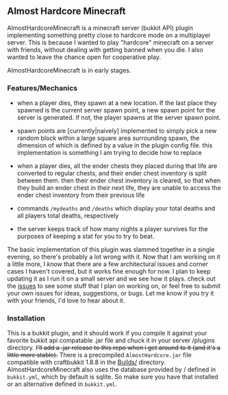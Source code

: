 ## Almost Hardcore Minecraft
AlmostHardcoreMinecraft is a minecraft server (bukkit API) plugin implementing something pretty close to hardcore mode on a multiplayer server. This is because I wanted to play "hardcore" minecraft on a server with friends, without dealing with getting banned when you die. I also wanted to leave the chance open for cooperative play.

AlmostHardcoreMinecraft is in early stages.

### Features/Mechanics

- when a player dies, they spawn at a new location. If the last place they spawned is the current server spawn point, a new spawn point for the server is generated. If not, the player spawns at the server spawn point.

- spawn points are [currently|naively] implemented to simply pick a new random block within a large square area surrounding spawn, the dimension of which is defined by a value in the plugin config file. this implementation is something I am trying to decide how to replace

- when a player dies, all the ender chests they placed during that life are converted to regular chests, and their ender chest inventory is split between them. then their ender chest inventory is cleared, so that when they build an ender chest in their next life, they are unable to access the ender chest inventory from their previous life

- commands `/mydeaths` and `/deaths` which display your total deaths and all players total deaths, respectively 

- the server keeps track of how many nights a player survives for the purposes of keeping a stat for you to try to beat.

The basic implementation of this plugin was slammed together in a single evening, so there's probably a lot wrong with it. Now that I am working on it a little more, I *know* that there are a few architectural issues and corner cases I haven't covered, but it works fine enough for now. I plan to keep updating it as I run it on a small server and we see how it plays. check out the [issues](https://github.com/c0z3n/AlmostHardcoreMinecraft/issues) to see some stuff that I plan on working on, or feel free to submit your own issues for ideas, suggestions, or bugs. Let me know if you try it with your friends, I'd love to hear about it.

### Installation

This is a bukkit plugin, and it should work if you compile it against your favorite bukkit api compatable .jar file and chuck it in your server /plugins directory. ~~I'll add a .jar release to this repo when i get around to it (and it's a little more stable).~~ There is a precompiled `AlmostHardcore.jar` file compatible with craftbukkit 1.8.8 in the [Builds/](Builds) directory. AlmostHardcoreMinecraft also uses the database provided by / defined in `bukkit.yml`, which by default is sqlite. So make sure you have that installed or an alternative defined in `bukkit.yml`.
